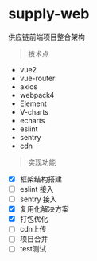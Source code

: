 # supply-web
供应链前端项目整合架构

> 技术点

* vue2
* vue-router
* axios
* webpack4
* Element
* V-charts
* echarts
* eslint
* sentry
* cdn

> 实现功能

- [x] 框架结构搭建
- [ ] eslint 接入
- [ ] sentry 接入
- [x] 复用化解决方案
- [x] 打包优化
- [ ] cdn上传
- [ ] 项目合并
- [ ] test测试
